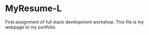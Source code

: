 # MyResume-L
First assignment of full stack development workshop.
This file is my webpage to my portfolio.
